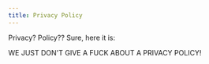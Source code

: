 ```yaml
---
title: Privacy Policy
---
```


Privacy?  Policy?? Sure, here it is:

WE JUST DON'T GIVE A FUCK ABOUT A PRIVACY POLICY!
